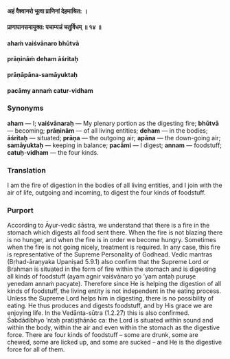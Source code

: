 #### अहं वैश्वानरो भूत्वा प्राणिनां देहमाश्रित: ।
#### प्राणापानसमायुक्त: पचाम्यन्नं चतुर्विधम् ॥ १४ ॥

#### ahaṁ vaiśvānaro bhūtvā
#### prāṇināṁ deham āśritaḥ
#### prāṇāpāna-samāyuktaḥ
#### pacāmy annaṁ catur-vidham

### Synonyms

**aham** — I; **vaiśvānaraḥ** — My plenary portion as the digesting fire; **bhūtvā** — becoming; **prāṇinām** — of all living entities; **deham** — in the bodies; **āśritaḥ** — situated; **prāṇa** — the outgoing air; **apāna** — the down-going air; **samāyuktaḥ** — keeping in balance; **pacāmi** — I digest; **annam** — foodstuff; **catuḥ**-**vidham** — the four kinds.

### Translation

I am the fire of digestion in the bodies of all living entities, and I join with the air of life, outgoing and incoming, to digest the four kinds of foodstuff.

### Purport

According to Āyur-vedic śāstra, we understand that there is a fire in the stomach which digests all food sent there. When the fire is not blazing there is no hunger, and when the fire is in order we become hungry. Sometimes when the fire is not going nicely, treatment is required. In any case, this fire is representative of the Supreme Personality of Godhead. Vedic mantras (Bṛhad-āraṇyaka Upaniṣad 5.9.1) also confirm that the Supreme Lord or Brahman is situated in the form of fire within the stomach and is digesting all kinds of foodstuff (ayam agnir vaiśvānaro yo ’yam antaḥ puruṣe yenedam annaṁ pacyate). Therefore since He is helping the digestion of all kinds of foodstuff, the living entity is not independent in the eating process. Unless the Supreme Lord helps him in digesting, there is no possibility of eating. He thus produces and digests foodstuff, and by His grace we are enjoying life. In the Vedānta-sūtra (1.2.27) this is also confirmed. Śabdādibhyo ’ntaḥ pratiṣṭhānāc ca: the Lord is situated within sound and within the body, within the air and even within the stomach as the digestive force. There are four kinds of foodstuff – some are drunk, some are chewed, some are licked up, and some are sucked – and He is the digestive force for all of them.